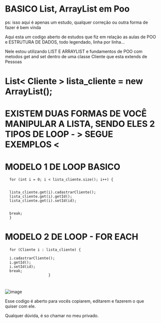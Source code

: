 # BASICO List, ArrayList em Poo

ps: isso aqui é apenas um estudo, qualquer correção ou outra forma de fazer é bem vinda 

Aqui esta um codigo aberto de estudos que fiz em relação as aulas de POO e ESTRUTURA DE DADOS, todo legendado, linha por linha...



Nele estou utilizando LIST E ARRAYLIST e fundamentos de POO com metodos get and set dentro de uma classe Cliente que esta extends de Pessoas
# List< Cliente > lista_cliente = new ArrayList();


# EXISTEM DUAS FORMAS DE VOCÊ MANIPULAR A LISTA, SENDO ELES 2 TIPOS DE LOOP - > SEGUE EXEMPLOS <

# MODELO 1 DE LOOP BASICO


      for (int i = 0; i < lista_cliente.size(); i++) {
                        
     
      lista_cliente.get(i).cadastrarCliente();
      lista_cliente.get(i).getId();
      lista_cliente.get(i).setId(id);
      
      
      break;
      } 
                                               
# MODELO 2 DE LOOP - FOR EACH
                                               
                                               
      for (Cliente i : lista_cliente) {
      
      i.cadastrarCliente();
      i.getId();
      i.setId(id);
      break;
                        }                                         
                                               
                                               




#

![image](https://user-images.githubusercontent.com/119326011/231076416-da8afb84-9ca2-4f70-9e27-c608a0c06b7f.png)

Esse codigo é aberto para vocês copiarem, editarem e fazerem o que quiser com ele.

Qualquer dúvida, é so chamar no meu privado.


